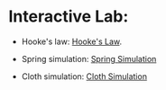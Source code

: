 # Interactive Lab:

- Hooke's law: [Hooke's Law](http://phet.colorado.edu/sims/mass-spring-lab/mass-spring-lab_en.html).

- Spring simulation: [Spring Simulation](https://nadineab.github.io/Spring-Simulation/index.html)

- Cloth simulation: [Cloth Simulation](https://nadineab.github.io/Cloth-Simulation/index.html)
